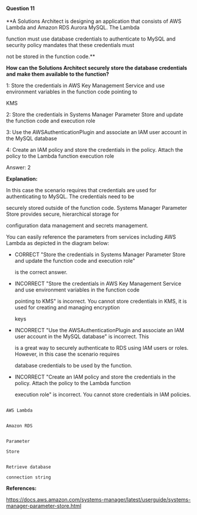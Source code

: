 #### Question  11


**A Solutions Architect is designing an application that consists of AWS Lambda and Amazon RDS Aurora MySQL. The Lambda

function must use database credentials to authenticate to MySQL and security policy mandates that these credentials must

not be stored in the function code.**


**How can the Solutions Architect securely store the database credentials and make them available to the function?**


1: Store the credentials in AWS Key Management Service and use environment variables in the function code pointing to

KMS


2: Store the credentials in Systems Manager Parameter Store and update the function code and execution role


3: Use the AWSAuthenticationPlugin and associate an IAM user account in the MySQL database


4: Create an IAM policy and store the credentials in the policy. Attach the policy to the Lambda function execution role


Answer: 2


**Explanation:**


In this case the scenario requires that credentials are used for authenticating to MySQL. The credentials need to be

securely stored outside of the function code. Systems Manager Parameter Store provides secure, hierarchical storage for

configuration data management and secrets management.


You can easily reference the parameters from services including AWS Lambda as depicted in the diagram below:


- CORRECT "Store the credentials in Systems Manager Parameter Store and update the function code and execution role"

  is the correct answer.


- INCORRECT "Store the credentials in AWS Key Management Service and use environment variables in the function code

  pointing to KMS" is incorrect. You cannot store credentials in KMS, it is used for creating and managing encryption

  keys


- INCORRECT "Use the AWSAuthenticationPlugin and associate an IAM user account in the MySQL database" is incorrect. This

  is a great way to securely authenticate to RDS using IAM users or roles. However, in this case the scenario requires

  database credentials to be used by the function.


- INCORRECT "Create an IAM policy and store the credentials in the policy. Attach the policy to the Lambda function

  execution role" is incorrect. You cannot store credentials in IAM policies.


```

AWS Lambda

```


```

Amazon RDS

```


```

Parameter

Store

```


```

Retrieve database

connection string

```


**References:**


https://docs.aws.amazon.com/systems-manager/latest/userguide/systems-manager-parameter-store.html

